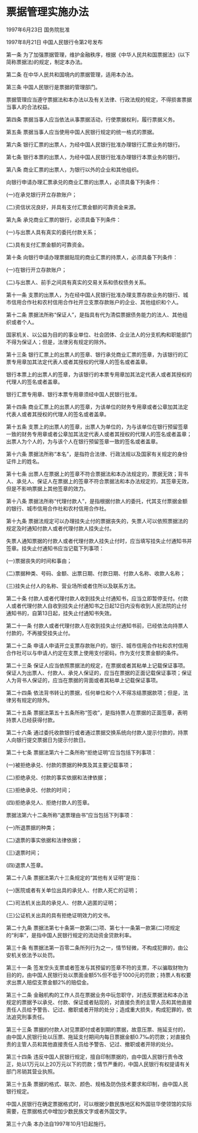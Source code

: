 # 票据管理实施办法

1997年6月23日 国务院批准　

1997年8月21日 中国人民银行令第2号发布　

第一条 为了加强票据管理，维护金融秩序，根据《中华人民共和国票据法》(以下简称票据法)的规定，制定本办法。

第二条 在中华人民共和国境内的票据管理，适用本办法。

第三条 中国人民银行是票据的管理部门。

票据管理应当遵守票据法和本办法以及有关法律、行政法规的规定，不得损害票据当事人的合法权益。

第四条 票据当事人应当依法从事票据活动，行使票据权利，履行票据义务。

第五条 票据当事人应当使用中国人民银行规定的统一格式的票据。

第六条 银行汇票的出票人，为经中国人民银行批准办理银行汇票业务的银行。

第七条 银行本票的出票人，为经中国人民银行批准办理银行本票业务的银行。

第八条 商业汇票的出票人，为银行以外的企业和其他组织。

向银行申请办理汇票承兑的商业汇票的出票人，必须具备下列条件：

(一)在承兑银行开立存款账户；

(二)资信状况良好，并具有支付汇票金额的可靠资金来源。

第九条 承兑商业汇票的银行，必须具备下列条件：

(一)与出票人具有真实的委托付款关系；

(二)具有支付汇票金额的可靠资金。

第十条 向银行申请办理票据贴现的商业汇票的持票人，必须具备下列条件：

(一)在银行开立存款账户；

(二)与出票人、前手之间具有真实的交易关系和债权债务关系。

第十一条 支票的出票人，为在经中国人民银行批准办理支票存款业务的银行、城市信用合作社和农村信用合作社开立支票存款账户的企业、其他组织和个人。

第十二条 票据法所称“保证人”，是指具有代为清偿票据债务能力的法人、其他组织或者个人。

国家机关、以公益为目的的事业单位、社会团体、企业法人的分支机构和职能部门不得为保证人；但是，法律另有规定的除外。

第十三条 银行汇票上的出票人的签章、银行承兑商业汇票的签章，为该银行的汇票专用章加其法定代表人或者其授权的代理人的签名或者盖章。

银行本票上的出票人的签章，为该银行的本票专用章加其法定代表人或者其授权的代理人的签名或者盖章。

银行汇票专用章、银行本票专用章须经中国人民银行批准。

第十四条 商业汇票上的出票人的签章，为该单位的财务专用章或者公章加其法定代表人或者其授权的代理人的签名或者盖章。

第十五条 支票上的出票人的签章，出票人为单位的，为与该单位在银行预留签章一致的财务专用章或者公章加其法定代表人或者其授权的代理人的签名或者盖章；出票人为个人的，为与该个人在银行预留签章一致的签名或者盖章。

第十六条 票据法所称“本名”，是指符合法律、行政法规以及国家有关规定的身份证件上的姓名。

第十七条 出票人在票据上的签章不符合票据法和本办法规定的，票据无效；背书人、承兑人、保证人在票据上的签章不符合票据法和本办法规定的，其签章无效，但是不影响票据上其他签章的效力。

第十八条 票据法所称“代理付款人”，是指根据付款人的委托，代其支付票据金额的银行、城市信用合作社和农村信用合作社。

第十九条 票据法规定可以办理挂失止付的票据丧失的，失票人可以依照票据法的规定及时通知付款人或者代理付款人挂失止付。

失票人通知票据的付款人或者代理付款人挂失止付时，应当填写挂失止付通知书并签章。挂失止付通知书应当记载下列事项：

(一)票据丧失的时间和事由；

(二)票据种类、号码、金额、出票日期、付款日期、付款人名称、收款人名称；

(三)挂失止付人的名称、营业场所或者住所以及联系方法。

第二十条 付款人或者代理付款人收到挂失止付通知书，应当立即暂停支付。付款人或者代理付款人自收到挂失止付通知书之日起12日内没有收到人民法院的止付通知书的，自第13日起，挂失止付通知书失效。

第二十一条 付款人或者代理付款人在收到挂失止付通知书前，已经依法向持票人付款的，不再接受挂失止付。

第二十二条 申请人申请开立支票存款账户的，银行、城市信用合作社和农村信用合作社可以与申请人约定在支票上使用支付密码，作为支付支票金额的条件。

第二十三条 保证人应当依照票据法的规定，在票据或者其粘单上记载保证事项。保证人为出票人、付款人、承兑人保证的，应当在票据的正面记载保证事项；保证人为背书人保证的，应当在票据的背面或者其粘单上记载保证事项。

第二十四条 依法背书转让的票据，任何单位和个人不得冻结票据款项；但是，法律另有规定的除外。

第二十五条 票据法第五十五条所称“签收”，是指持票人在票据的正面签章，表明持票人已经获得付款。

第二十六条 通过委托收款银行或者通过票据交换系统向付款人提示付款的，持票人向银行提交票据日为提示付款日。

第二十七条 票据法第六十二条所称“拒绝证明”应当包括下列事项：

(一)被拒绝承兑、付款的票据的种类及其主要记载事项；

(二)拒绝承兑、付款的事实依据和法律依据；

(三)拒绝承兑、付款的时间；

(四)拒绝承兑人、拒绝付款人的签章。

票据法第六十二条所称“退票理由书”应当包括下列事项：

(一)所退票据的种类；

(二)退票的事实依据和法律依据；

(三)退票时间；

(四)退票人签章。

第二十八条 票据法第六十三条规定的“其他有关证明”是指：

(一)医院或者有关单位出具的承兑人、付款人死亡的证明；

(二)司法机关出具的承兑人、付款人逃匿的证明；

(三)公证机关出具的具有拒绝证明效力的文书。

第二十九条 票据法第七十条第一款第(二)项、第七十一条第一款第(二)项规定的“利率”，是指中国人民银行规定的流动资金贷款利率。

第三十条 有票据法第一百零二条所列行为之一，情节轻微，不构成犯罪的，由公安机关依法予以处罚。

第三十一条 签发空头支票或者签发与其预留的签章不符的支票，不以骗取财物为目的的，由中国人民银行处以票面金额5%但不低于1000元的罚款；持票人有权要求出票人赔偿支票金额2%的赔偿金。

第三十二条 金融机构的工作人员在票据业务中玩忽职守，对违反票据法和本办法规定的票据予以承兑、付款、保证或者贴现的，对直接负责的主管人员和其他直接责任人员给予警告、记过、撤职或者开除的处分；造成重大损失，构成犯罪的，依法追究刑事责任。

第三十三条 票据的付款人对见票即付或者到期的票据，故意压票、拖延支付的，由中国人民银行处以压票、拖延支付期间内每日票据金额0.7‰的罚款；对直接负责的主管人员和其他直接责任人员给予警告、记过、撤职或者开除的处分。

第三十四条 违反中国人民银行规定，擅自印制票据的，由中国人民银行责令改正，处以1万元以上20万元以下的罚款；情节严重的，中国人民银行有权提请有关部门吊销其营业执照。

第三十五条 票据的格式、联次、颜色、规格及防伪技术要求和印制，由中国人民银行规定。

中国人民银行在确定票据格式时，可以根据少数民族地区和外国驻华使领馆的实际需要，在票据格式中增加少数民族文字或者外国文字。

第三十六条 本办法自1997年10月1日起施行。
